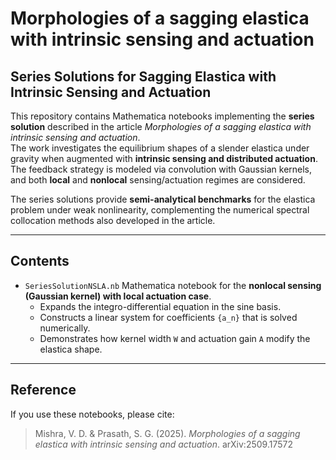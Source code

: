 # Morphologies of a sagging elastica with intrinsic sensing and actuation

## Series Solutions for Sagging Elastica with Intrinsic Sensing and Actuation

This repository contains Mathematica notebooks implementing the **series solution** described in the article *Morphologies of a sagging elastica with intrinsic sensing and actuation*.  
The work investigates the equilibrium shapes of a slender elastica under gravity when augmented with **intrinsic sensing and distributed actuation**. The feedback strategy is modeled via convolution with Gaussian kernels, and both **local** and **nonlocal** sensing/actuation regimes are considered.  

The series solutions provide **semi-analytical benchmarks** for the elastica problem under weak nonlinearity, complementing the numerical spectral collocation methods also developed in the article.  

---

## Contents

- `SeriesSolutionNSLA.nb`
  Mathematica notebook for the **nonlocal sensing (Gaussian kernel) with local actuation case**.  
  - Expands the integro-differential equation in the sine basis.  
  - Constructs a linear system for coefficients `{a_n}` that is solved numerically.  
  - Demonstrates how kernel width `W` and actuation gain `A` modify the elastica shape.  

---

## Reference

If you use these notebooks, please cite:

> Mishra, V. D. & Prasath, S. G. (2025). *Morphologies of a sagging elastica with intrinsic sensing and actuation*. arXiv:2509.17572
